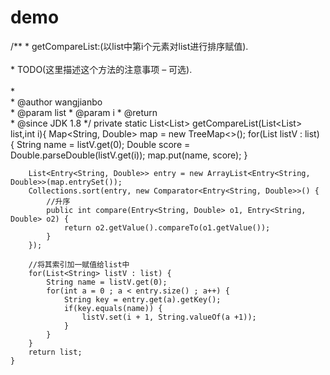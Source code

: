 # demo
/**
	 * getCompareList:(以list中第i个元素对list进行排序赋值). <br/>   
	 * TODO(这里描述这个方法的注意事项 – 可选).<br/>  
	 *  
	 * @author wangjianbo  
	 * @param list
	 * @param i
	 * @return  
	 * @since JDK 1.8
	 */
	private static List<List<String>> getCompareList(List<List<String>> list,int i){
		Map<String, Double> map = new TreeMap<>();
		for(List<String> listV : list) {
			String name = listV.get(0);
			Double score = Double.parseDouble(listV.get(i));
			map.put(name, score);
		}
		
		List<Entry<String, Double>> entry = new ArrayList<Entry<String, Double>>(map.entrySet());
		Collections.sort(entry, new Comparator<Entry<String, Double>>() {
			//升序
			public int compare(Entry<String, Double> o1, Entry<String, Double> o2) {
				return o2.getValue().compareTo(o1.getValue());
			}
		});

		//将其索引加一赋值给list中
		for(List<String> listV : list) {
			String name = listV.get(0);
			for(int a = 0 ; a < entry.size() ; a++) {
				String key = entry.get(a).getKey();
				if(key.equals(name)) {
					listV.set(i + 1, String.valueOf(a +1));
				}
			}
		}
		return list;
	}
